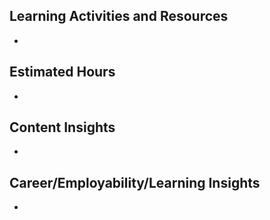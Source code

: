 <h2>Learning Activities and Resources</h2>

-

<h2>Estimated Hours</h2>

-

<h2>Content Insights</h2>

-

<h2>Career/Employability/Learning Insights</h2>

-
